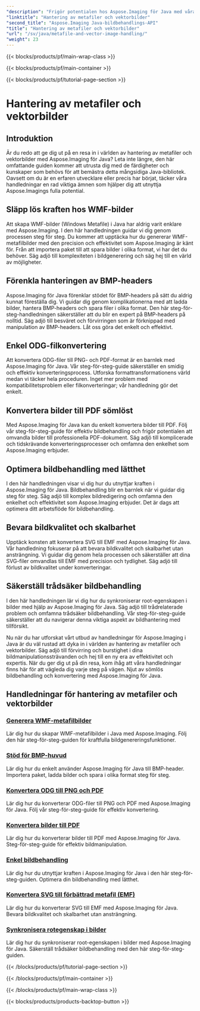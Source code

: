 ```yaml
---
"description": "Frigör potentialen hos Aspose.Imaging för Java med våra steg-för-steg-handledningar. Skapa WMF-metafilbilder, hantera BMP-rubriker och mer med lätthet."
"linktitle": "Hantering av metafiler och vektorbilder"
"second_title": "Aspose.Imaging Java-bildbehandlings-API"
"title": "Hantering av metafiler och vektorbilder"
"url": "/sv/java/metafile-and-vector-image-handling/"
"weight": 23
---
```


{{< blocks/products/pf/main-wrap-class >}}

{{< blocks/products/pf/main-container >}}

{{< blocks/products/pf/tutorial-page-section >}}

# Hantering av metafiler och vektorbilder

## Introduktion

Är du redo att ge dig ut på en resa in i världen av hantering av metafiler och vektorbilder med Aspose.Imaging för Java? Leta inte längre, den här omfattande guiden kommer att utrusta dig med de färdigheter och kunskaper som behövs för att bemästra detta mångsidiga Java-bibliotek. Oavsett om du är en erfaren utvecklare eller precis har börjat, täcker våra handledningar en rad viktiga ämnen som hjälper dig att utnyttja Aspose.Imagings fulla potential.

## Släpp lös kraften hos WMF-bilder

Att skapa WMF-bilder (Windows Metafile) i Java har aldrig varit enklare med Aspose.Imaging. I den här handledningen guidar vi dig genom processen steg för steg. Du kommer att upptäcka hur du genererar WMF-metafilbilder med den precision och effektivitet som Aspose.Imaging är känt för. Från att importera paket till att spara bilder i olika format, vi har det du behöver. Säg adjö till komplexiteten i bildgenerering och säg hej till en värld av möjligheter.

## Förenkla hanteringen av BMP-headers

Aspose.Imaging för Java förenklar stödet för BMP-headers på sätt du aldrig kunnat föreställa dig. Vi guidar dig genom komplikationerna med att ladda bilder, hantera BMP-headers och spara filer i olika format. Den här steg-för-steg-handledningen säkerställer att du blir en expert på BMP-headers på nolltid. Säg adjö till besväret och förvirringen som är förknippad med manipulation av BMP-headers. Låt oss göra det enkelt och effektivt.

## Enkel ODG-filkonvertering

Att konvertera ODG-filer till PNG- och PDF-format är en barnlek med Aspose.Imaging för Java. Vår steg-för-steg-guide säkerställer en smidig och effektiv konverteringsprocess. Utforska formattransformationens värld medan vi täcker hela proceduren. Inget mer problem med kompatibilitetsproblem eller filkonverteringar; vår handledning gör det enkelt.

## Konvertera bilder till PDF sömlöst

Med Aspose.Imaging för Java kan du enkelt konvertera bilder till PDF. Följ vår steg-för-steg-guide för effektiv bildbehandling och frigör potentialen att omvandla bilder till professionella PDF-dokument. Säg adjö till komplicerade och tidskrävande konverteringsprocesser och omfamna den enkelhet som Aspose.Imaging erbjuder.

## Optimera bildbehandling med lätthet

I den här handledningen visar vi dig hur du utnyttjar kraften i Aspose.Imaging för Java. Bildbehandling blir en barnlek när vi guidar dig steg för steg. Säg adjö till komplex bildredigering och omfamna den enkelhet och effektivitet som Aspose.Imaging erbjuder. Det är dags att optimera ditt arbetsflöde för bildbehandling.

## Bevara bildkvalitet och skalbarhet

Upptäck konsten att konvertera SVG till EMF med Aspose.Imaging för Java. Vår handledning fokuserar på att bevara bildkvalitet och skalbarhet utan ansträngning. Vi guidar dig genom hela processen och säkerställer att dina SVG-filer omvandlas till EMF med precision och tydlighet. Säg adjö till förlust av bildkvalitet under konverteringar.

## Säkerställ trådsäker bildbehandling

I den här handledningen lär vi dig hur du synkroniserar root-egenskapen i bilder med hjälp av Aspose.Imaging för Java. Säg adjö till trådrelaterade problem och omfamna trådsäker bildbehandling. Vår steg-för-steg-guide säkerställer att du navigerar denna viktiga aspekt av bildhantering med tillförsikt.

Nu när du har utforskat vårt utbud av handledningar för Aspose.Imaging i Java är du väl rustad att dyka in i världen av hantering av metafiler och vektorbilder. Säg adjö till förvirring och burstighet i dina bildmanipulationssträvanden och hej till en ny era av effektivitet och expertis. När du ger dig ut på din resa, kom ihåg att våra handledningar finns här för att vägleda dig varje steg på vägen. Njut av sömlös bildbehandling och konvertering med Aspose.Imaging för Java.
## Handledningar för hantering av metafiler och vektorbilder
### [Generera WMF-metafilbilder](./generate-wmf-metafile-images/)
Lär dig hur du skapar WMF-metafilbilder i Java med Aspose.Imaging. Följ den här steg-för-steg-guiden för kraftfulla bildgenereringsfunktioner.
### [Stöd för BMP-huvud](./bmp-header-support/)
Lär dig hur du enkelt använder Aspose.Imaging för Java till BMP-header. Importera paket, ladda bilder och spara i olika format steg för steg.
### [Konvertera ODG till PNG och PDF](./odg-file-format-support/)
Lär dig hur du konverterar ODG-filer till PNG och PDF med Aspose.Imaging för Java. Följ vår steg-för-steg-guide för effektiv konvertering.
### [Konvertera bilder till PDF](./pdf-dpi-settings-configuration/)
Lär dig hur du konverterar bilder till PDF med Aspose.Imaging för Java. Steg-för-steg-guide för effektiv bildmanipulation.
### [Enkel bildbehandling](./otg-file-format-support/)
Lär dig hur du utnyttjar kraften i Aspose.Imaging för Java i den här steg-för-steg-guiden. Optimera din bildbehandling med lätthet.
### [Konvertera SVG till förbättrad metafil (EMF)](./convert-svg-to-enhanced-metafile/)
Lär dig hur du konverterar SVG till EMF med Aspose.Imaging för Java. Bevara bildkvalitet och skalbarhet utan ansträngning.
### [Synkronisera rotegenskap i bilder](./synchronize-root-property-in-images/)
Lär dig hur du synkroniserar root-egenskapen i bilder med Aspose.Imaging för Java. Säkerställ trådsäker bildbehandling med den här steg-för-steg-guiden.

{{< /blocks/products/pf/tutorial-page-section >}}

{{< /blocks/products/pf/main-container >}}

{{< /blocks/products/pf/main-wrap-class >}}

{{< blocks/products/products-backtop-button >}}